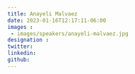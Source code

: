 ```yaml
---
title: Anayeli Malvaez
date: 2023-01-16T12:17:11-06:00
images : 
 - images/speakers/anayeli-malvaez.jpg
designation : 
twitter: 
linkedin: 
github: 
---
```


